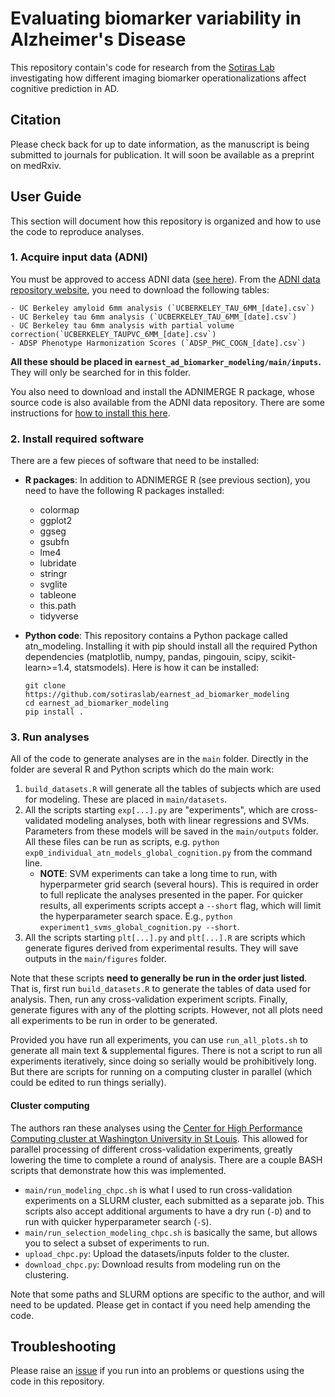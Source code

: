 # Evaluating biomarker variability in Alzheimer's Disease
This repository contain's code for research from the [Sotiras Lab](https://www.mir.wustl.edu/employees/aristeidis-sotiras/) investigating how different imaging biomarker operationalizations affect cognitive prediction in AD.

## Citation

Please check back for up to date information, as the manuscript is being submitted to journals for publication.  It will soon be available as a preprint on medRxiv.

## User Guide

This section will document how this repository is organized and how to use the code to reproduce analyses.

### 1. Acquire input data (ADNI)

You must be approved to access ADNI data ([see here](https://adni.loni.usc.edu/data-samples/adni-data/)).  From the [ADNI data repository website](https://ida.loni.usc.edu/login.jsp), you need to download the following tables:

	- UC Berkeley amyloid 6mm analysis (`UCBERKELEY_TAU_6MM_[date].csv`)
	- UC Berkeley tau 6mm analysis (`UCBERKELEY_TAU_6MM_[date].csv`)
	- UC Berkeley tau 6mm analysis with partial volume correction(`UCBERKELEY_TAUPVC_6MM_[date].csv`)
	- ADSP Phenotype Harmonization Scores (`ADSP_PHC_COGN_[date].csv`)

**All these should be placed in `earnest_ad_biomarker_modeling/main/inputs`.**  They will only be searched for in this folder.

You also need to download and install the ADNIMERGE R package, whose source code is also available from the ADNI data repository.  There are some instructions for [how to install this here](https://adni.bitbucket.io/).

### 2. Install required software

There are a few pieces of software that need to be installed:

- **R packages**: In addition to ADNIMERGE R (see previous section), you need to have the following R packages installed:

  - colormap
  - ggplot2
  - ggseg
  - gsubfn
  - lme4
  - lubridate
  - stringr
  - svglite
  - tableone
  - this.path
  - tidyverse

- **Python code**: This repository contains a Python package called atn_modeling.  Installing it with pip should install all the required Python dependencies (matplotlib, numpy, pandas, pingouin, scipy, scikit-learn>=1.4, statsmodels).  Here is how it can be installed:

  ```
  git clone https://github.com/sotiraslab/earnest_ad_biomarker_modeling
  cd earnest_ad_biomarker_modeling
  pip install .
  ```

### 3. Run analyses

All of the code to generate analyses are in the `main` folder.  Directly in the folder are several R and Python scripts which do the main work:

1. `build_datasets.R` will generate all the tables of subjects which are used for modeling.  These are placed in `main/datasets`.
2. All the scripts starting `exp[...].py` are "experiments", which are cross-validated modeling analyses, both with linear regressions and SVMs.  Parameters from these models will be saved in the `main/outputs` folder.  All these files can be run as scripts, e.g. `python exp0_individual_atn_models_global_cognition.py` from the command line.
   - **NOTE**: SVM experiments can take a long time to run, with hyperparmeter grid search (several hours).  This is required in order to full replicate the analyses presented in the paper.  For quicker results, all experiments scripts accept a `--short` flag, which will limit the hyperparameter search space.  E.g., `python experiment1_svms_global_cognition.py --short`.  
3. All the scripts starting `plt[...].py` and `plt[...].R` are scripts which generate figures derived from experimental results.  They will save outputs in the `main/figures` folder.

Note that these scripts **need to generally be run in the order just listed**.  That is, first run `build_datasets.R` to generate the tables of data used for analysis.  Then, run any cross-validation experiment scripts.  Finally, generate figures with any of the plotting scripts.  However, not all plots need all experiments to be run in order to be generated.

Provided you have run all experiments, you can use `run_all_plots.sh` to generate all main text & supplemental figures.  There is not a script to run all experiments iteratively, since doing so serially would be prohibitively long.  But there are scripts for running on a computing cluster in parallel (which could be edited to run things serially).

#### Cluster computing

The authors ran these analyses using the [Center for High Performance Computing cluster at Washington University in St Louis](https://www.mir.wustl.edu/research/core-resources/research-computing-and-informatics-facility/).  This allowed for parallel processing of different cross-validation experiments, greatly lowering the time to complete a round of analysis.  There are a couple BASH scripts that demonstrate how this was implemented.

- `main/run_modeling_chpc.sh` is what I used to run cross-validation experiments on a SLURM cluster, each submitted as a separate job.  This scripts also accept additional arguments to have a dry run (`-D`) and to run with quicker hyperparameter search (`-S`).
- `main/run_selection_modeling_chpc.sh` is basically the same, but allows you to select a subset of experiments to run.
- `upload_chpc.py`: Upload the datasets/inputs folder to the cluster.
- `download_chpc.py`: Download results from modeling run on the clustering.

Note that some paths and SLURM options are specific to the author, and will need to be updated.  Please get in contact if you need help amending the code.

## Troubleshooting

Please raise an [issue](https://github.com/sotiraslab/earnest_ad_biomarker_modeling/issues) if you run into an problems or questions using the code in this repository.
